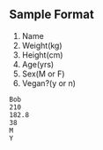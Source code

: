 ## Sample Format

1. Name
2. Weight(kg)
3. Height(cm)
4. Age(yrs)
5. Sex(M or F)
6. Vegan?(y or n)
```
Bob
210
182.8
38
M
Y
```
